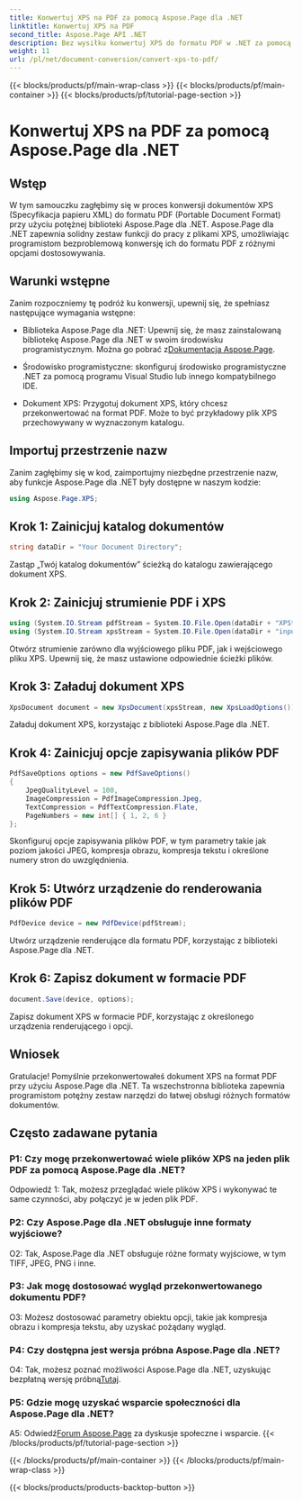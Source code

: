 ```yaml
---
title: Konwertuj XPS na PDF za pomocą Aspose.Page dla .NET
linktitle: Konwertuj XPS na PDF
second_title: Aspose.Page API .NET
description: Bez wysiłku konwertuj XPS do formatu PDF w .NET za pomocą Aspose.Page. Pobierz bibliotekę, zapoznaj się z dokumentacją i uzyskaj bezpłatną wersję próbną.
weight: 11
url: /pl/net/document-conversion/convert-xps-to-pdf/
---
```


{{< blocks/products/pf/main-wrap-class >}}
{{< blocks/products/pf/main-container >}}
{{< blocks/products/pf/tutorial-page-section >}}

# Konwertuj XPS na PDF za pomocą Aspose.Page dla .NET

## Wstęp

W tym samouczku zagłębimy się w proces konwersji dokumentów XPS (Specyfikacja papieru XML) do formatu PDF (Portable Document Format) przy użyciu potężnej biblioteki Aspose.Page dla .NET. Aspose.Page dla .NET zapewnia solidny zestaw funkcji do pracy z plikami XPS, umożliwiając programistom bezproblemową konwersję ich do formatu PDF z różnymi opcjami dostosowywania.

## Warunki wstępne

Zanim rozpoczniemy tę podróż ku konwersji, upewnij się, że spełniasz następujące wymagania wstępne:

-  Biblioteka Aspose.Page dla .NET: Upewnij się, że masz zainstalowaną bibliotekę Aspose.Page dla .NET w swoim środowisku programistycznym. Można go pobrać z[Dokumentacja Aspose.Page](https://reference.aspose.com/page/net/).

- Środowisko programistyczne: skonfiguruj środowisko programistyczne .NET za pomocą programu Visual Studio lub innego kompatybilnego IDE.

- Dokument XPS: Przygotuj dokument XPS, który chcesz przekonwertować na format PDF. Może to być przykładowy plik XPS przechowywany w wyznaczonym katalogu.

## Importuj przestrzenie nazw

Zanim zagłębimy się w kod, zaimportujmy niezbędne przestrzenie nazw, aby funkcje Aspose.Page dla .NET były dostępne w naszym kodzie:

```csharp
using Aspose.Page.XPS;
```

## Krok 1: Zainicjuj katalog dokumentów

```csharp
string dataDir = "Your Document Directory";
```

Zastąp „Twój katalog dokumentów” ścieżką do katalogu zawierającego dokument XPS.

## Krok 2: Zainicjuj strumienie PDF i XPS

```csharp
using (System.IO.Stream pdfStream = System.IO.File.Open(dataDir + "XPStoPDF_out.pdf", System.IO.FileMode.OpenOrCreate, System.IO.FileAccess.Write))
using (System.IO.Stream xpsStream = System.IO.File.Open(dataDir + "input.xps", System.IO.FileMode.Open))
```

Otwórz strumienie zarówno dla wyjściowego pliku PDF, jak i wejściowego pliku XPS. Upewnij się, że masz ustawione odpowiednie ścieżki plików.

## Krok 3: Załaduj dokument XPS

```csharp
XpsDocument document = new XpsDocument(xpsStream, new XpsLoadOptions());
```

Załaduj dokument XPS, korzystając z biblioteki Aspose.Page dla .NET.

## Krok 4: Zainicjuj opcje zapisywania plików PDF

```csharp
PdfSaveOptions options = new PdfSaveOptions()
{
    JpegQualityLevel = 100,
    ImageCompression = PdfImageCompression.Jpeg,
    TextCompression = PdfTextCompression.Flate,
    PageNumbers = new int[] { 1, 2, 6 }
};
```

Skonfiguruj opcje zapisywania plików PDF, w tym parametry takie jak poziom jakości JPEG, kompresja obrazu, kompresja tekstu i określone numery stron do uwzględnienia.

## Krok 5: Utwórz urządzenie do renderowania plików PDF

```csharp
PdfDevice device = new PdfDevice(pdfStream);
```

Utwórz urządzenie renderujące dla formatu PDF, korzystając z biblioteki Aspose.Page dla .NET.

## Krok 6: Zapisz dokument w formacie PDF

```csharp
document.Save(device, options);
```

Zapisz dokument XPS w formacie PDF, korzystając z określonego urządzenia renderującego i opcji.

## Wniosek

Gratulacje! Pomyślnie przekonwertowałeś dokument XPS na format PDF przy użyciu Aspose.Page dla .NET. Ta wszechstronna biblioteka zapewnia programistom potężny zestaw narzędzi do łatwej obsługi różnych formatów dokumentów.

## Często zadawane pytania

### P1: Czy mogę przekonwertować wiele plików XPS na jeden plik PDF za pomocą Aspose.Page dla .NET?

Odpowiedź 1: Tak, możesz przeglądać wiele plików XPS i wykonywać te same czynności, aby połączyć je w jeden plik PDF.

### P2: Czy Aspose.Page dla .NET obsługuje inne formaty wyjściowe?

O2: Tak, Aspose.Page dla .NET obsługuje różne formaty wyjściowe, w tym TIFF, JPEG, PNG i inne.

### P3: Jak mogę dostosować wygląd przekonwertowanego dokumentu PDF?

O3: Możesz dostosować parametry obiektu opcji, takie jak kompresja obrazu i kompresja tekstu, aby uzyskać pożądany wygląd.

### P4: Czy dostępna jest wersja próbna Aspose.Page dla .NET?

 O4: Tak, możesz poznać możliwości Aspose.Page dla .NET, uzyskując bezpłatną wersję próbną[Tutaj](https://releases.aspose.com/).

### P5: Gdzie mogę uzyskać wsparcie społeczności dla Aspose.Page dla .NET?

 A5: Odwiedź[Forum Aspose.Page](https://forum.aspose.com/c/page/39) za dyskusje społeczne i wsparcie.
{{< /blocks/products/pf/tutorial-page-section >}}

{{< /blocks/products/pf/main-container >}}
{{< /blocks/products/pf/main-wrap-class >}}

{{< blocks/products/products-backtop-button >}}
